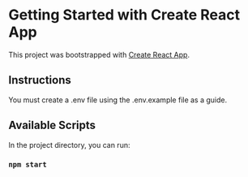 # Getting Started with Create React App

This project was bootstrapped with [Create React App](https://github.com/facebook/create-react-app).

## Instructions

You must create a .env file using the .env.example file as a guide.

## Available Scripts

In the project directory, you can run:

### `npm start`
